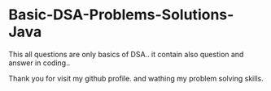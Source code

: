 # Basic-DSA-Problems-Solutions-Java


This all questions are only basics of DSA.. it contain also question and answer in coding..

Thank you for visit my github profile. and wathing my problem solving skills.